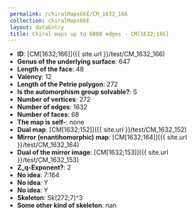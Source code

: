 ```yaml
--- 
 permalink: /chiralMaps6kE/CM_1632_166 
 collection: chiralMaps6kE
 layout: dataEntry
 title: Chiral maps up to 6000 edges - CM[1632;166]
---
```


- **ID**: [CM[1632;166]]({{ site.url }}/test/CM_1632_166)
- **Genus of the underlying surface**: 647
- **Length of the face**: 48
- **Valency**: 12
- **Length of the Petrie polygon**: 272
- **Is the automorphism group solvable?**: S
- **Number of vertices**: 272
- **Number of edges**: 1632
- **Number of faces**: 68
- **The map is self-**: none
- **Dual map**: [CM[1632;152]]({{ site.url }}/test/CM_1632_152)
- **Mirror (enantihomorphic) map**: [CM[1632;164]]({{ site.url }}/test/CM_1632_164)
- **Dual of the mirror image**: [CM[1632;153]]({{ site.url }}/test/CM_1632_153)
- **Z_q-Exponent?**: 2
- **No idea**:  7:164
- **No idea**: Y
- **No idea**: Y
- **Skeleton**: Sk(272;7)^3
- **Some other kind of skeleton**: nan
